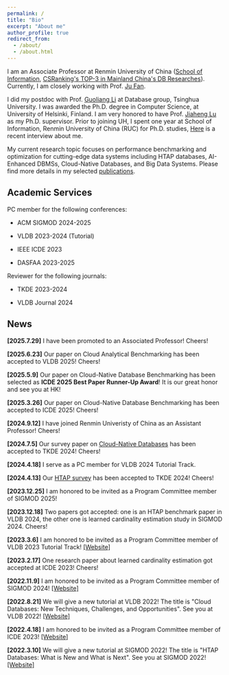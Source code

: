 ```yaml
---
permalink: /
title: "Bio"
excerpt: "About me"
author_profile: true
redirect_from:
  - /about/
  - /about.html
---
```


I am an Associate Professor at Renmin University of China ([School of Information](http://info.ruc.edu.cn/Home/index.htm), [CSRanking's TOP-3 in Mainland China's DB Researches](https://csrankings.org/#/fromyear/2022/toyear/2024/index?mod&cn)). Currently, I am closely working with Prof. [Ju Fan](http://iir.ruc.edu.cn/~fanj/).

I did my postdoc with Prof. [Guoliang Li](http://dbgroup.cs.tsinghua.edu.cn/ligl/index.html) at Database group, Tsinghua University. I was awarded the Ph.D. degree in Computer Science, at University of Helsinki, Finland. I am very honored to have Prof. [Jiaheng Lu](https://www.cs.helsinki.fi/u/jilu/) as my Ph.D. supervisor. Prior to joining UH, I spent one year at School of Information, Renmin University of China (RUC) for Ph.D. studies, [Here](https://mp.weixin.qq.com/s?__biz=Mzk0NzE2OTU4Nw==&mid=2247505995&idx=1&sn=5017031e94a862d8dde15412b648ee5a&chksm=c2ea84dcd020a875a0794608a5854a684c6d5b22b3694621f1cbceeaf546e18f7ba75d789c5e&scene=27) is a recent interview about me.

My current research topic focuses on performance benchmarking and optimization for cutting-edge data systems including HTAP databases, AI-Enhanced DBMSs, Cloud-Native Databases, and Big Data Systems. Please find more details in my selected [publications](https://rucchao.github.io//publications/).

Academic Services
---

PC member for the following conferences:

- ACM SIGMOD 2024-2025

- VLDB 2023-2024 (Tutorial)

- IEEE ICDE 2023

- DASFAA 2023-2025

Reviewer for the following journals:

- TKDE 2023-2024

- VLDB Journal 2024

News
---
**[2025.7.29]** I have been promoted to an Associated Professor! Cheers!

**[2025.6.23]** Our paper on Cloud Analytical Benchmarking has been accepted to VLDB 2025! Cheers!

**[2025.5.9]** Our paper on Cloud-Native Database Benchmarking  has been selected as **ICDE 2025 Best Paper Runner-Up Award**! It is our great honor and see you at HK!

**[2025.3.26]** Our paper on Cloud-Native Database Benchmarking  has been accepted to ICDE 2025! Cheers!

**[2024.9.12]** I have joined Renmin Univeristy of China as an Assistant Professor! Cheers!

**[2024.7.5]** Our survey paper on [Cloud-Native Databases](https://ieeexplore.ieee.org/abstract/document/10574374) has been accepted to TKDE 2024! Cheers!

**[2024.4.18]** I serve as a PC member for VLDB 2024 Tutorial Track.

**[2024.4.13]** Our [HTAP survey](https://www.researchgate.net/publication/379956111_HTAP_Databases_A_Survey) has been accepted to TKDE 2024! Cheers!

**[2023.12.25]** I am honored to be invited as a Program Committee member of SIGMOD 2025!

**[2023.12.18]** Two papers got accepted: one is an HTAP benchmark paper in VLDB 2024, the other one is learned cardinality estimation study in SIGMOD 2024. Cheers!

**[2023.3.6]** I am honored to be invited as a Program Committee member of VLDB 2023 Tutorial Track! [[Website]](https://vldb.org/2023/?call-for-tutorials)

**[2023.2.17]** One research paper about learned cardinality estimation got accepted at ICDE 2023! Cheers!

**[2022.11.9]** I am honored to be invited as a Program Committee member of SIGMOD 2024! [[Website]](https://2024.sigmod.org/index.shtml)

**[2022.8.21]** We will give a new tutorial at VLDB 2022! The title is "Cloud Databases: New Techniques, Challenges, and Opportunities". See you at VLDB 2022! [[Website]](https://vldb.org/2022/?program-schedule-tutorials)

**[2022.4.18]** I am honored to be invited as a Program Committee member of ICDE 2023! [[Website]](https://icde2023.ics.uci.edu/research-program-committee/)

**[2022.3.10]** We will give a new tutorial at SIGMOD 2022! The title is "HTAP Databases: What is New and What is Next". See you at SIGMOD 2022! [[Website]](https://2022.sigmod.org/sigmod_tutorials.shtml)
